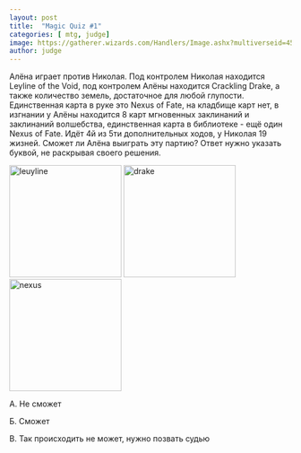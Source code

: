 ```yaml
---
layout: post
title:  "Magic Quiz #1"
categories: [ mtg, judge]
image: https://gatherer.wizards.com/Handlers/Image.ashx?multiverseid=450525&type=card
author: judge
---
```


Алёна играет против Николая. Под контролем Николая находится Leyline of the Void, под контролем Алёны находится Crackling Drake, а также количество земель, достаточное для любой глупости. Единственная карта в руке это Nexus of Fate, на кладбище карт нет, в изгнании у Алёны находится 8 карт мгновенных заклинаний и заклинаний волшебства, единственная карта в библиотеке - ещё один Nexus of Fate. Идёт 4й из 5ти дополнительных ходов, у Николая 19 жизней. Сможет ли Алёна выиграть эту партию? Ответ нужно указать буквой, не раскрывая своего решения.

<img src="https://media.wizards.com/2019/m20/ru_JfUgN6LLnC.png" alt="leuyline" width="200"/> 
<img src="https://media.wizards.com/2018/grn/ru_tzvOTmpchE.png" alt="drake" width="200"/>
<img src="https://gatherer.wizards.com/Handlers/Image.ashx?multiverseid=450525&type=card" alt="nexus" width="200"/>


А. Не сможет

Б. Сможет

В. Так происходить не может, нужно позвать судью
